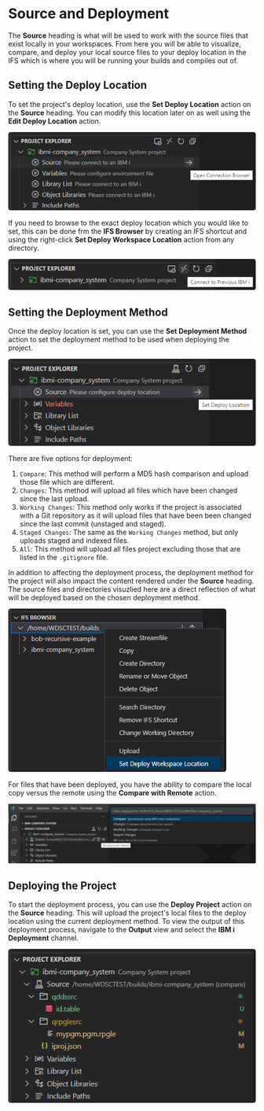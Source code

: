 # Source and Deployment

The **Source** heading is what will be used to work with the source files that exist locally in your workspaces. From here you will be able to visualize, compare, and deploy your local source files to your deploy location in the IFS which is where you will be running your builds and compiles out of.

## Setting the Deploy Location
To set the project's deploy location, use the **Set Deploy Location** action on the **Source** heading. You can modify this location later on as well using the **Edit Deploy Location** action.

![Set Deploy Location](../../assets/ProjectExplorer_03.png)

If you need to browse to the exact deploy location which you would like to set, this can be done frm the **IFS Browser** by creating an IFS shortcut and using the right-click **Set Deploy Workspace Location** action from any directory.

![Set Deploy Workspace Location](../../assets/ProjectExplorer_04.png)

## Setting the Deployment Method
Once the deploy location is set, you can use the **Set Deployment Method** action to set the deployment method to be used when deploying the project.

![Set Deployment Method](../../assets/ProjectExplorer_05.png)

There are five options for deployment:

1. `Compare`: This method will perform a MD5 hash comparison and upload those file which are different. 
2. `Changes`: This method will upload all files which have been changed since the last upload.
3. `Working Changes`: This method only works if the project is associated with a Git repository as it will upload files that have been been changed since the last commit (unstaged and staged).
4. `Staged Changes`: The same as the `Working Changes` method, but only uploads staged and indexed files.
5. `All`: This method will upload all files project excluding those that are listed in the `.gitignore` file.

In addition to affecting the deployment process, the deployment method for the project will also impact the content rendered under the **Source** heading. The source files and directories visuzlied here are a direct reflection of what will be deployed based on the chosen deployment method.

![Source Files and Directories](../../assets/ProjectExplorer_06.png)

For files that have been deployed, you have the ability to compare the local copy versus the remote using the **Compare with Remote** action. 

![Compare with Remote](../../assets/ProjectExplorer_07.png)

## Deploying the Project
To start the deployment process, you can use the **Deploy Project** action on the **Source** heading. This will upload the project's local files to the deploy location using the current deployment method. To view the output of this deployment process, navigate to the **Output** view and select the **IBM i Deployment** channel.

![Deploy Project](../../assets/ProjectExplorer_08.png)